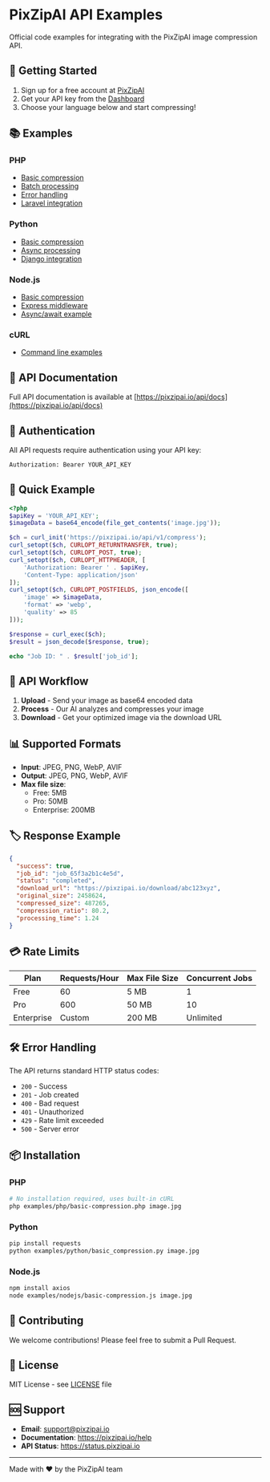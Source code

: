 # PixZipAI API Examples

Official code examples for integrating with the PixZipAI image compression API.

## 🚀 Getting Started

1. Sign up for a free account at [PixZipAI](https://pixzipai.io)
2. Get your API key from the [Dashboard](https://pixzipai.io/dashboard)
3. Choose your language below and start compressing!

## 📚 Examples

### PHP
- [Basic compression](examples/php/basic-compression.php)
- [Batch processing](examples/php/batch-processing.php)
- [Error handling](examples/php/error-handling.php)
- [Laravel integration](examples/php/laravel-example.php)

### Python
- [Basic compression](examples/python/basic_compression.py)
- [Async processing](examples/python/async_processing.py)
- [Django integration](examples/python/django_example.py)

### Node.js
- [Basic compression](examples/nodejs/basic-compression.js)
- [Express middleware](examples/nodejs/express-middleware.js)
- [Async/await example](examples/nodejs/async-await.js)

### cURL
- [Command line examples](examples/curl/examples.sh)

## 📖 API Documentation

Full API documentation is available at [https://pixzipai.io/api/docs](https://pixzipai.io/api/docs)

## 🔑 Authentication

All API requests require authentication using your API key:

```bash
Authorization: Bearer YOUR_API_KEY
```

## 📝 Quick Example

```php
<?php
$apiKey = 'YOUR_API_KEY';
$imageData = base64_encode(file_get_contents('image.jpg'));

$ch = curl_init('https://pixzipai.io/api/v1/compress');
curl_setopt($ch, CURLOPT_RETURNTRANSFER, true);
curl_setopt($ch, CURLOPT_POST, true);
curl_setopt($ch, CURLOPT_HTTPHEADER, [
    'Authorization: Bearer ' . $apiKey,
    'Content-Type: application/json'
]);
curl_setopt($ch, CURLOPT_POSTFIELDS, json_encode([
    'image' => $imageData,
    'format' => 'webp',
    'quality' => 85
]));

$response = curl_exec($ch);
$result = json_decode($response, true);

echo "Job ID: " . $result['job_id'];
```

## 🔄 API Workflow

1. **Upload** - Send your image as base64 encoded data
2. **Process** - Our AI analyzes and compresses your image
3. **Download** - Get your optimized image via the download URL

## 📊 Supported Formats

- **Input**: JPEG, PNG, WebP, AVIF
- **Output**: JPEG, PNG, WebP, AVIF
- **Max file size**: 
  - Free: 5MB
  - Pro: 50MB
  - Enterprise: 200MB

## 🏷️ Response Example

```json
{
  "success": true,
  "job_id": "job_65f3a2b1c4e5d",
  "status": "completed",
  "download_url": "https://pixzipai.io/download/abc123xyz",
  "original_size": 2458624,
  "compressed_size": 487265,
  "compression_ratio": 80.2,
  "processing_time": 1.24
}
```

## 💳 Rate Limits

| Plan | Requests/Hour | Max File Size | Concurrent Jobs |
|------|---------------|---------------|-----------------|
| Free | 60 | 5 MB | 1 |
| Pro | 600 | 50 MB | 10 |
| Enterprise | Custom | 200 MB | Unlimited |

## 🛠️ Error Handling

The API returns standard HTTP status codes:

- `200` - Success
- `201` - Job created
- `400` - Bad request
- `401` - Unauthorized
- `429` - Rate limit exceeded
- `500` - Server error

## 📦 Installation

### PHP
```bash
# No installation required, uses built-in cURL
php examples/php/basic-compression.php image.jpg
```

### Python
```bash
pip install requests
python examples/python/basic_compression.py image.jpg
```

### Node.js
```bash
npm install axios
node examples/nodejs/basic-compression.js image.jpg
```

## 🤝 Contributing

We welcome contributions! Please feel free to submit a Pull Request.

## 📄 License

MIT License - see [LICENSE](LICENSE) file

## 🆘 Support

- **Email**: support@pixzipai.io
- **Documentation**: https://pixzipai.io/help
- **API Status**: https://status.pixzipai.io

---

Made with ❤️ by the PixZipAI team
